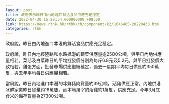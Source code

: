 ```yaml
---
layout: post
title: 政府表示昨日由內地進口鮮活食品供應充足穩定
date: 2022-04-30 15:20:54.000000000 +08:00
link: https://news.rthk.hk/rthk/ch/component/k2/1646465-20220430.htm
categories: rthk
---
```


政府說，昨日由內地進口本港的鮮活食品供應充足穩定。

政府說，昨日內地經陸路和水路抵港的蔬菜供應量逾2500公噸，與平日內地供應量相若。菜芯及白菜昨日的平均批發價分別為每斤6.8元及5.2元，與平日批發價大致相若。雞蛋方面，批發市場供應繼續穩定，過去一星期平均每日供應約350萬隻，與去年平均每日供應量相若。

當局說，昨日內地進口本港的冰鮮豬肉貨量約39公噸，活豬供應正常。內地供港冰鮮家禽昨日貨量約16萬隻，而本地屠宰的活雞約1萬隻，供應充足。今年3月底食米的備存貨量為27300公噸。
